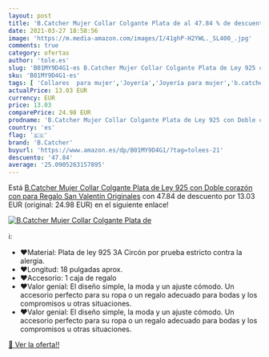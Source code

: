 ```yaml
---
layout: post
title: 'B.Catcher Mujer Collar Colgante Plata de al 47.84 % de descuento'
date: 2021-03-27 18:58:56
image: 'https://m.media-amazon.com/images/I/41ghP-H2YWL._SL400_.jpg'
comments: true
category: ofertas
author: 'tole.es'
slug: 'B01MY9D4G1-es B.Catcher Mujer Collar Colgante Plata de Ley 925 con Doble...'
sku: 'B01MY9D4G1-es'
tags: [ 'Collares  para mujer','Joyería','Joyería para mujer','b.catcher','de','ley','plata', ]
actualPrice: 13.03 EUR
currency: EUR
price: 13.03
comparePrice: 24.98 EUR
prodname: 'B.Catcher Mujer Collar Colgante Plata de Ley 925 con Doble corazón con para Regalo San Valentín Originales'
country: 'es'
flag: '🇪🇸'
brand: 'B.Catcher'
buyurl: 'https://www.amazon.es/dp/B01MY9D4G1/?tag=tolees-21'
descuento: '47.84'
average: '25.0905263157895'
---
```


Está [B.Catcher Mujer Collar Colgante Plata de Ley 925 con Doble corazón con para Regalo San Valentín Originales](https://www.amazon.es/dp/B01MY9D4G1/?tag=tolees-21) con 47.84 de descuento por 13.03 EUR (original: 24.98 EUR) en el siguiente enlace!

[![B.Catcher Mujer Collar Colgante Plata de](https://m.media-amazon.com/images/I/41ghP-H2YWL._SL400_.jpg)](https://www.amazon.es/dp/B01MY9D4G1/?tag=tolees-21)

ℹ️:

- ❤Material: Plata de ley 925 3A Circón por prueba estricto contra la alergia.
- ❤Longitud: 18 pulgadas aprox.
- ❤Accesorio: 1 caja de regalo
- ❤Valor genial: El diseño simple, la moda y un ajuste cómodo. Un accesorio perfecto para su ropa o un regalo adecuado para bodas y los compromisos u otras situaciones.
- ❤Valor genial: El diseño simple, la moda y un ajuste cómodo. Un accesorio perfecto para su ropa o un regalo adecuado para bodas y los compromisos u otras situaciones.

[🛒 Ver la oferta!!](https://www.amazon.es/dp/B01MY9D4G1/?tag=tolees-21)
